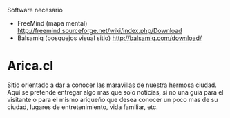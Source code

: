 Software necesario
  * FreeMind (mapa mental) http://freemind.sourceforge.net/wiki/index.php/Download
  * Balsamiq (bosquejos visual sitio) http://balsamiq.com/download/

Arica.cl
========

Sitio orientado a dar a conocer las maravillas de nuestra hermosa ciudad.
Aquí se pretende entregar algo mas que solo noticias, si no una guìa para el visitante o para 
el mismo ariqueño que desea conocer un poco mas de su ciudad, lugares de entretenimiento, vida familiar, etc.
